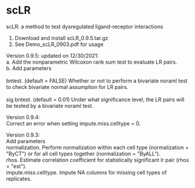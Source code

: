 # scLR
scLR: a method to test dysregulated ligand-receptor interactions

1. Download and install scLR_0.9.5.tar.gz
2. See Demo_scLR_0903.pdf for usage

Version 0.9.5: updated on 12/30/2021:\
a. Add the nonparametric Wilcoxon rank sum test to evaluate LR pairs.\
b. Add parameters\
<br />bntest. (default = FALSE) Whether or not to perform a bivariate noraml test to check bivariate normal assumption for LR pairs.\
<br />sig.bntest. (default = 0.01) Under what significance level, the LR pairs will be tested by a bivariate noraml test.

Version 0.9.4:\
Correct an error when setting impute.miss.celltype = 0.

Version 0.9.3:\
Add parameters
<br />normalization. Perform normalization within each cell type (normalization = "ByCT") or for all cell types together (normalization = "ByALL").
<br />rhos. Estimate correlation coefficient for statistically significant lr pair (rhos = "est").
<br />impute.miss.celltype. Impute NA columns for missing cell types of replicates. 

